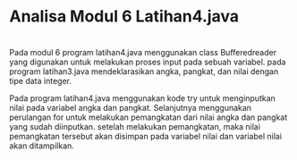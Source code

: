 # Analisa Modul 6 Latihan4.java
#

Pada modul 6 program latihan4.java menggunakan class Bufferedreader yang digunakan untuk melakukan proses input pada sebuah variabel. pada program latihan3.java mendeklarasikan angka, pangkat, dan nilai dengan tipe  data integer. 

Pada program latihan4.java menggunakan kode try untuk menginputkan nilai pada variabel angka dan pangkat. Selanjutnya menggunakan perulangan for untuk melakukan pemangkatan dari nilai angka dan pangkat yang sudah diinputkan. setelah melakukan pemangkatan, maka nilai pemangkatan tersebut akan disimpan pada variabel nilai dan variabel nilai akan ditampilkan.